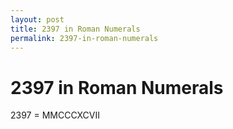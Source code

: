 ```yaml
---
layout: post
title: 2397 in Roman Numerals
permalink: 2397-in-roman-numerals
---
```


# 2397 in Roman Numerals

2397 = MMCCCXCVII
